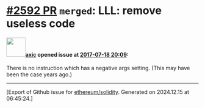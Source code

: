 # [\#2592 PR](https://github.com/ethereum/solidity/pull/2592) `merged`: LLL: remove useless code

#### <img src="https://avatars.githubusercontent.com/u/20340?v=4" width="50">[axic](https://github.com/axic) opened issue at [2017-07-18 20:09](https://github.com/ethereum/solidity/pull/2592):

There is no instruction which has a negative args setting. (This may have been the case years ago.)




-------------------------------------------------------------------------------



[Export of Github issue for [ethereum/solidity](https://github.com/ethereum/solidity). Generated on 2024.12.15 at 06:45:24.]
